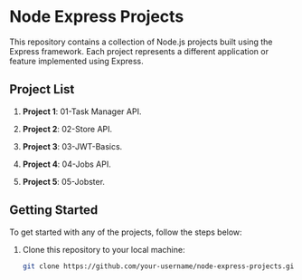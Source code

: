 # Node Express Projects

This repository contains a collection of Node.js projects built using the Express framework. Each project represents a different application or feature implemented using Express.

## Project List

1. **Project 1**: 01-Task Manager API.

2. **Project 2**: 02-Store API.

3. **Project 3**: 03-JWT-Basics.

4. **Project 4**: 04-Jobs API.

5. **Project 5**: 05-Jobster.

## Getting Started

To get started with any of the projects, follow the steps below:

1. Clone this repository to your local machine:

   ```bash
   git clone https://github.com/your-username/node-express-projects.git
   ```
